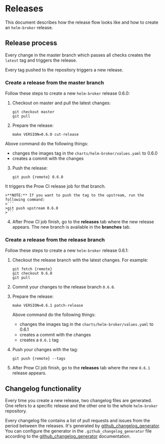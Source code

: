 # Releases

This document describes how the release flow looks like and how to create an `helm-broker` release.

## Release process

Every change in the master branch which passes all checks creates the `latest` tag and triggers the release.

Every tag pushed to the repository triggers a new release.

### Create a release from the master branch

Follow these steps to create a new `helm-broker` release 0.6.0:

1. Checkout on master and pull the latest changes:

    ```
    git checkout master
    git pull
    ```
2. Prepare the release:

    ```
    make VERSION=0.6.0 cut-release
    ```
Above command do the following things:
  - changes the images tag in the `charts/helm-broker/values.yaml` to 0.6.0
  - creates a commit with the changes

3. Push the release:

    ```
    git push {remote} 0.6.0
    ```

It triggers the Prow CI release job for that branch.

    >**NOTE:** If you want to push the tag to the upstream, run the following command:
    >```
    >git push upstream 0.6.0
    >```

4. After Prow CI job finish, go to the **releases** tab where the new release appears. The new branch is available in the **branches** tab.


### Create a release from the release branch

Follow these steps to create a new `helm-broker` release 0.6.1:

1. Checkout the release branch with the latest changes. For example:

    ```
    git fetch {remote}
    git checkout 0.6.0
    git pull
    ```

2. Commit your changes to the release branch `0.6.0`.

3. Prepare the release:

    ```
    make VERSION=0.6.1 patch-release
    ```
    Above command do the following things:
      - changes the images tag in the `charts/helm-broker/values.yaml` to 0.6.1
      - creates a commit with the changes
      - creates a `0.6.1` tag 

4. Push your changes with the tag:

    ```
    git push {remote} --tags
    ```

5. After Prow CI job finish, go to the **releases** tab where the new `0.6.1` release appears.


## Changelog functionality

Every time you create a new release, two changelog files are generated. One refers to a specific release and the other one to the whole `helm-broker` repository.

Every changelog file contains a list of pull requests and issues from the period between the releases. It's generated by [github_changelog_generator](https://github.com/skywinder/Github-Changelog-Generator).
You can configure the generator in the `.github_changelog_generator` file according to the [github_changelog_generator](https://github.com/github-changelog-generator/github-changelog-generator#params-file) documentation.
